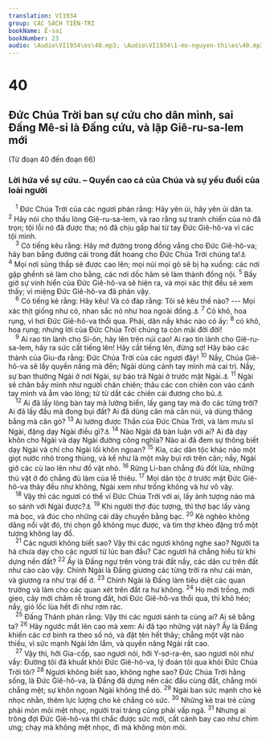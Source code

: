 ```yaml
---
translation: VI1934
group: CÁC SÁCH TIÊN-TRI
bookName: Ê-sai 
bookNumber: 23
audio: \Audio\VI1934\es\40.mp3; \Audio\VI1934\1-ms-nguyen-thi\es\40.mp3
---
```


<div class="title"><h1>40</h1><h2>Đức Chúa Trời ban sự cứu cho dân mình, sai Đấng Mê-si là Đấng cứu, và lập Giê-ru-sa-lem mới</h2><p>(Từ đoạn 40 đến đoạn 66)</p><h3>Lời hứa về sự cứu. – Quyền cao cả của Chúa và sự yếu đuối của loài người</h3></div>
<span class="verse es_40_1"> <sup>1</sup> Đức Chúa Trời của các ngươi phán rằng: Hãy yên ủi, hãy yên ủi dân ta. </span>
<span class="verse es_40_2"><sup>2</sup> Hãy nói cho thấu lòng Giê-ru-sa-lem, và rao rằng sự tranh chiến của nó đã trọn; tội lỗi nó đã được tha; nó đã chịu gấp hai từ tay Đức Giê-hô-va vì các tội mình. <br/></span>
<span class="verse es_40_3"> <sup>3</sup> Có tiếng kêu rằng: Hãy mở đường trong đồng vắng cho Đức Giê-hô-va; hãy ban bằng đường cái trong đất hoang cho Đức Chúa Trời chúng ta!<a data-toggle="tooltip" data-placement="bottom" title="Mat 3:3; Mac 1:3; Gi 1:23">⚓</a></span>
<span class="verse es_40_4"><sup>4</sup> Mọi nơi sủng thấp sẽ được cao lên; mọi núi mọi gò sẽ bị hạ xuống: các nơi gập ghềnh sẽ làm cho bằng, các nơi dốc hãm sẽ làm thành đồng nội. </span>
<span class="verse es_40_5"><sup>5</sup> Bấy giờ sự vinh hiển của Đức Giê-hô-va sẽ hiện ra, và mọi xác thịt đều sẽ xem thấy; vì miệng Đức Giê-hô-va đã phán vậy.<br/></span>
<span class="verse es_40_6"> <sup>6</sup> Có tiếng kẻ rằng: Hãy kêu! Và có đáp rằng: Tôi sẽ kêu thế nào? --- Mọi xác thịt giống như cỏ, nhan sắc nó như hoa ngoài đồng.<a data-toggle="tooltip" data-placement="bottom" title="Gia 1:10-11; 1Phi 1:24-25">⚓</a></span>
<span class="verse es_40_7"><sup>7</sup> Cỏ khô, hoa rụng, vì hơi Đức Giê-hô-va thổi qua. Phải, dân nầy khác nào cỏ ấy: </span>
<span class="verse es_40_8"><sup>8</sup> cỏ khô, hoa rụng; nhưng lời của Đức Chúa Trời chúng ta còn mãi đời đời! <br/></span>
<span class="verse es_40_9"> <sup>9</sup> Ai rao tin lành cho Si-ôn, hãy lên trên núi cao! Ai rao tin lành cho Giê-ru-sa-lem, hãy ra sức cất tiếng lên! Hãy cất tiếng lên, đừng sợ! Hãy bảo các thành của Giu-đa rằng: Đức Chúa Trời của các ngươi đây! </span>
<span class="verse es_40_10"><sup>10</sup> Nầy, Chúa Giê-hô-va sẽ lấy quyền năng mà đến; Ngài dùng cánh tay mình mà cai trị. Nầy, sự ban thưởng Ngài ở nơi Ngài, sự báo trả Ngài ở trước mặt Ngài.<a data-toggle="tooltip" data-placement="bottom" title="Es 62:11; Kh 22:12">⚓</a></span>
<span class="verse es_40_11"><sup>11</sup> Ngài sẽ chăn bầy mình như người chăn chiên; thâu các con chiên con vào cánh tay mình và ẵm vào lòng; từ từ dắt các chiên cái đương cho bú.<a data-toggle="tooltip" data-placement="bottom" title="Exe 34:15; Gi 10:11">⚓</a><br/></span>
<span class="verse es_40_12"> <sup>12</sup> Ai đã lấy lòng bàn tay mà lường biển, lấy gang tay mà đo các từng trời? Ai đã lấy đấu mà đong bụi đất? Ai đã dùng cân mà cân núi, và dùng thăng bằng mà cân gò? </span>
<span class="verse es_40_13"><sup>13</sup> Ai lường được Thần của Đức Chúa Trời, và làm mưu sĩ Ngài, đặng dạy Ngài điều gì?<a data-toggle="tooltip" data-placement="bottom" title="Ro 11:34; 1Co 2:16">⚓</a></span>
<span class="verse es_40_14"><sup>14</sup> Nào Ngài đã bàn luận với ai? Ai đã dạy khôn cho Ngài và dạy Ngài đường công nghĩa? Nào ai đã đem sự thông biết dạy Ngài và chỉ cho Ngài lối khôn ngoan? </span>
<span class="verse es_40_15"><sup>15</sup> Kìa, các dân tộc khác nào một giọt nước nhỏ trong thùng, và kể như là một mảy bụi rơi trên cân; nầy, Ngài giở các cù lao lên như đồ vật nhỏ. </span>
<span class="verse es_40_16"><sup>16</sup> Rừng Li-ban chẳng đủ đốt lửa, những thú vật ở đó chẳng đủ làm của lễ thiêu. </span>
<span class="verse es_40_17"><sup>17</sup> Mọi dân tộc ở trước mặt Đức Giê-hô-va thảy đều như không, Ngài xem như trống không và hư vô vậy. <br/></span>
<span class="verse es_40_18"> <sup>18</sup> Vậy thì các ngươi có thể ví Đức Chúa Trời với ai, lấy ảnh tượng nào mà so sánh với Ngài được?<a data-toggle="tooltip" data-placement="bottom" title="Cong 17:29">⚓</a></span>
<span class="verse es_40_19"><sup>19</sup> Khi người thợ đúc tượng, thì thợ bạc lấy vàng mà bọc, và đúc cho những cái dây chuyền bằng bạc. </span>
<span class="verse es_40_20"><sup>20</sup> Kẻ nghèo không dâng nổi vật đó, thì chọn gỗ không mục được, và tìm thợ khéo đặng trổ một tượng không lay đổ. <br/></span>
<span class="verse es_40_21"> <sup>21</sup> Các ngươi không biết sao? Vậy thì các ngươi không nghe sao? Người ta há chưa dạy cho các ngươi từ lúc ban đầu? Các ngươi há chẳng hiểu từ khi dựng nền đất? </span>
<span class="verse es_40_22"><sup>22</sup> Ấy là Đấng ngự trên vòng trái đất nầy, các dân cư trên đất như cào cào vậy. Chính Ngài là Đấng giương các từng trời ra như cái màn, và giương ra như trại để ở. </span>
<span class="verse es_40_23"><sup>23</sup> Chính Ngài là Đấng làm tiêu diệt các quan trưởng và làm cho các quan xét trên đất ra hư không. </span>
<span class="verse es_40_24"><sup>24</sup> Họ mới trồng, mới gieo, cây mới châm rễ trong đất, hơi Đức Giê-hô-va thổi qua, thì khô héo; nầy, gió lốc lùa hết đi như rơm rác. <br/></span>
<span class="verse es_40_25"> <sup>25</sup> Đấng Thánh phán rằng: Vậy thì các ngươi sánh ta cùng ai? Ai sẽ bằng ta? </span>
<span class="verse es_40_26"><sup>26</sup> Hãy ngước mắt lên cao mà xem: Ai đã tạo những vật này? Ấy là Đấng khiến các cơ binh ra theo số nó, và đặt tên hết thảy; chẳng một vật nào thiếu, vì sức mạnh Ngài lớn lắm, và quyền năng Ngài rất cao. <br/></span>
<span class="verse es_40_27"> <sup>27</sup> Vậy thì, hỡi Gia-cốp, sao ngươi nói, hỡi Y-sơ-ra-ên, sao ngươi nói như vầy: Đường tôi đã khuất khỏi Đức Giê-hô-va, lý đoán tôi qua khỏi Đức Chúa Trời tôi? </span>
<span class="verse es_40_28"><sup>28</sup> Ngươi không biết sao, không nghe sao? Đức Chúa Trời hằng sống, là Đức Giê-hô-va, là Đấng đã dựng nên các đầu cùng đất, chẳng mỏi chẳng mệt; sự khôn ngoan Ngài không thể dò. </span>
<span class="verse es_40_29"><sup>29</sup> Ngài ban sức mạnh cho kẻ nhọc nhằn, thêm lực lượng cho kẻ chẳng có sức. </span>
<span class="verse es_40_30"><sup>30</sup> Những kẻ trai trẻ cũng phải mòn mỏi mệt nhọc, người trai tráng cũng phải vấp ngã. </span>
<span class="verse es_40_31"><sup>31</sup> Nhưng ai trông đợi Đức Giê-hô-va thì chắc được sức mới, cất cánh bay cao như chim ưng; chạy mà không mệt nhọc, đi mà không mòn mỏi. <br/></span>
